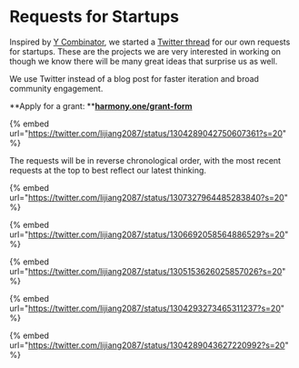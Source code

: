 # Requests for Startups

Inspired by [Y Combinator](https://www.ycombinator.com/rfs/), we started a [Twitter thread](https://twitter.com/lijiang2087/status/1304289042750607361?s=20) for our own requests for startups. These are the projects we are very interested in working on though we know there will be many great ideas that surprise us as well.

We use Twitter instead of a blog post for faster iteration and broad community engagement.&#x20;

**Apply for a grant: **[**harmony.one/grant-form**](https://harmony.one/grant-form)

{% embed url="https://twitter.com/lijiang2087/status/1304289042750607361?s=20" %}

The requests will be in reverse chronological order, with the most recent requests at the top to best reflect our latest thinking.

{% embed url="https://twitter.com/lijiang2087/status/1307327964485283840?s=20" %}

{% embed url="https://twitter.com/lijiang2087/status/1306692058564886529?s=20" %}

{% embed url="https://twitter.com/lijiang2087/status/1305153626025857026?s=20" %}

{% embed url="https://twitter.com/lijiang2087/status/1304293273465311237?s=20" %}

{% embed url="https://twitter.com/lijiang2087/status/1304289043627220992?s=20" %}

